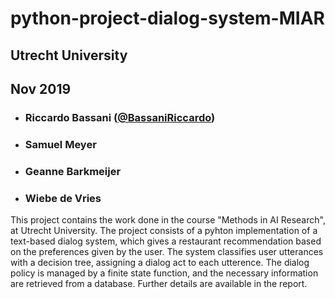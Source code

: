 # python-project-dialog-system-MIAR

## Utrecht University
## Nov 2019

- ###   Riccardo Bassani ([@BassaniRiccardo](https://github.com/BassaniRiccardo))
- ###   Samuel Meyer 
- ###   Geanne Barkmeijer 
- ###   Wiebe de Vries  

This project contains the work done in the course "Methods in AI Research", at Utrecht University.
The project consists of a pyhton implementation of a text-based dialog system, which gives a restaurant recommendation based on the preferences given by the user.
The system classifies user utterances with a decision tree, assigning a dialog act to each utterence. The dialog policy is managed by a finite state function, and the necessary information are retrieved from a database. Further details are available in the report.


